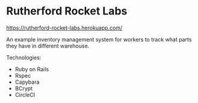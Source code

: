 # Rutherford Rocket Labs
https://rutherford-rocket-labs.herokuapp.com/

An example inventory management system for workers to track what parts they have in different warehouse. 

Technologies: 
* Ruby on Rails
* Rspec
* Capybara
* BCrypt
* CircleCI
